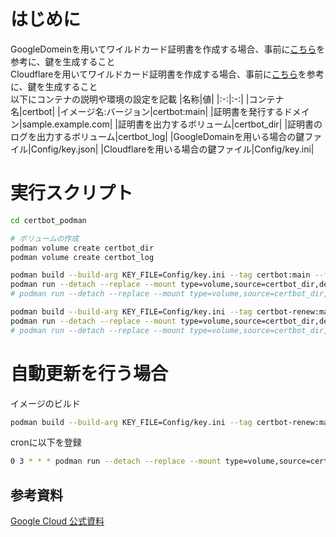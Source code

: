 # はじめに
GoogleDomeinを用いてワイルドカード証明書を作成する場合、事前に[こちら](Readme_GoogleDomain.md)を参考に、鍵を生成すること  
Cloudflareを用いてワイルドカード証明書を作成する場合、事前に[こちら](Readme_Cloudflare.md)を参考に、鍵を生成すること  
以下にコンテナの説明や環境の設定を記載
|名称|値|
|:-:|:-:|
|コンテナ名|certbot|
|イメージ名:バージョン|certbot:main|
|証明書を発行するドメイン|sample.example.com|
|証明書を出力するボリューム|certbot_dir|
|証明書のログを出力するボリューム|certbot_log|
|GoogleDomainを用いる場合の鍵ファイル|Config/key.json|
|Cloudflareを用いる場合の鍵ファイル|Config/key.ini|

# 実行スクリプト
```bash
cd certbot_podman

# ボリュームの作成
podman volume create certbot_dir
podman volume create certbot_log

podman build --build-arg KEY_FILE=Config/key.ini --tag certbot:main --file Dockerfile .
podman run --detach --replace --mount type=volume,source=certbot_dir,destination=/etc/letsencrypt --mount type=volume,source=certbot_log,destination=/var/log/letsencrypt --name certbot certbot:main -d *.kusari.trade
# podman run --detach --replace --mount type=volume,source=certbot_dir,destination=/etc/letsencrypt --mount type=volume,source=certbot_log,destination=/var/log/letsencrypt --name certbot certbot:main -d *.kusari.trade --dry-run

podman build --build-arg KEY_FILE=Config/key.ini --tag certbot-renew:main --file Dockerfile .
podman run --detach --replace --mount type=volume,source=certbot_dir,destination=/etc/letsencrypt --mount type=volume,source=certbot_log,destination=/var/log/letsencrypt --name certbot-renew certbot-renew:main
# podman run --detach --replace --mount type=volume,source=certbot_dir,destination=/etc/letsencrypt --mount type=volume,source=certbot_log,destination=/var/log/letsencrypt --name certbot-renew certbot-renew:main

```

# 自動更新を行う場合
イメージのビルド
```bash
podman build --build-arg KEY_FILE=Config/key.ini --tag certbot-renew:main --file Dockerfile .
```
cronに以下を登録
```bash
0 3 * * * podman run --detach --replace --mount type=volume,source=certbot_dir,destination=/etc/letsencrypt --mount type=volume,source=certbot_log,destination=/var/log/letsencrypt --name certbot-renew certbot-renew:main
```

## 参考資料
[Google Cloud 公式資料](https://cloud.google.com/apigee/docs/hybrid/v1.8/lets-encrypt.html?hl=ja)
